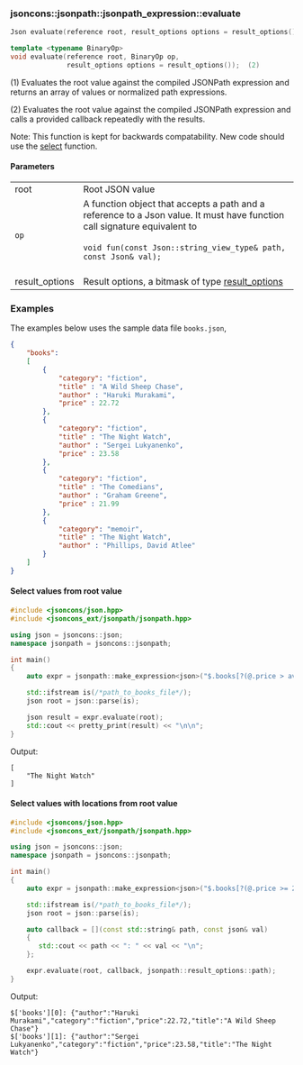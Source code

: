 ### jsoncons::jsonpath::jsonpath_expression::evaluate

```cpp
Json evaluate(reference root, result_options options = result_options()); (1)
```
```cpp
template <typename BinaryOp>
void evaluate(reference root, BinaryOp op, 
              result_options options = result_options());  (2)
```

(1) Evaluates the root value against the compiled JSONPath expression and returns an array of values or 
normalized path expressions. 

(2) Evaluates the root value against the compiled JSONPath expression and calls a provided
callback repeatedly with the results.

Note: This function is kept for backwards compatability. New code should use the [select](select.md) function. 

#### Parameters

<table>
  <tr>
    <td>root</td>
    <td>Root JSON value</td> 
  </tr>
  <tr>
    <td><code>op</code></td>
    <td>A function object that accepts a path and a reference to a Json value.
It must have function call signature equivalent to
<br/><br/><code>void fun(const Json::string_view_type& path, const Json& val);</code><br/><br/>
  </tr>
  <tr>
    <td>result_options</td>
    <td>Result options, a bitmask of type <a href="result_options.md">result_options</></td> 
  </tr>
</table>

### Examples

The examples below uses the sample data file `books.json`, 

```json
{
    "books":
    [
        {
            "category": "fiction",
            "title" : "A Wild Sheep Chase",
            "author" : "Haruki Murakami",
            "price" : 22.72
        },
        {
            "category": "fiction",
            "title" : "The Night Watch",
            "author" : "Sergei Lukyanenko",
            "price" : 23.58
        },
        {
            "category": "fiction",
            "title" : "The Comedians",
            "author" : "Graham Greene",
            "price" : 21.99
        },
        {
            "category": "memoir",
            "title" : "The Night Watch",
            "author" : "Phillips, David Atlee"
        }
    ]
}
```

#### Select values from root value

```cpp
#include <jsoncons/json.hpp>
#include <jsoncons_ext/jsonpath/jsonpath.hpp>

using json = jsoncons::json;
namespace jsonpath = jsoncons::jsonpath;

int main()
{
    auto expr = jsonpath::make_expression<json>("$.books[?(@.price > avg($.books[*].price))].title");

    std::ifstream is(/*path_to_books_file*/);
    json root = json::parse(is);

    json result = expr.evaluate(root);
    std::cout << pretty_print(result) << "\n\n";
}
```
Output:
```
[
    "The Night Watch"
]
```

#### Select values with locations from root value

```cpp
#include <jsoncons/json.hpp>
#include <jsoncons_ext/jsonpath/jsonpath.hpp>

using json = jsoncons::json;
namespace jsonpath = jsoncons::jsonpath;

int main()
{
    auto expr = jsonpath::make_expression<json>("$.books[?(@.price >= 22.0)]");

    std::ifstream is(/*path_to_books_file*/);
    json root = json::parse(is);

    auto callback = [](const std::string& path, const json& val)
    {
       std::cout << path << ": " << val << "\n";
    };

    expr.evaluate(root, callback, jsonpath::result_options::path);
}
```
Output:
```
$['books'][0]: {"author":"Haruki Murakami","category":"fiction","price":22.72,"title":"A Wild Sheep Chase"}
$['books'][1]: {"author":"Sergei Lukyanenko","category":"fiction","price":23.58,"title":"The Night Watch"}
```

